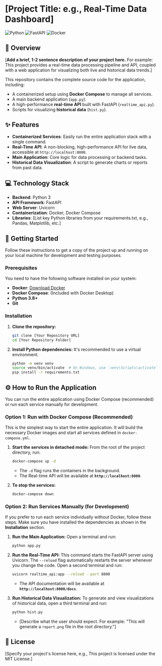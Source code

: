 # [Project Title: e.g., Real-Time Data Dashboard]

![Python](https://img.shields.io/badge/Python-3.9+-blue.svg)
![FastAPI](https://img.shields.io/badge/FastAPI-0.95+-green.svg)
![Docker](https://img.shields.io/badge/Docker-20.10+-blue.svg)

## 📝 Overview

[**Add a brief, 1-2 sentence description of your project here.** For example: This project provides a real-time data processing pipeline and API, coupled with a web application for visualizing both live and historical data trends.]

This repository contains the complete source code for the application, including:
-   A containerized setup using **Docker Compose** to manage all services.
-   A main backend application (`app.py`).
-   A high-performance **real-time API** built with FastAPI (`realtime_api.py`).
-   Scripts for visualizing **historical data** (`hist.py`).

## ✨ Features

-   **Containerized Services**: Easily run the entire application stack with a single command.
-   **Real-Time API**: A non-blocking, high-performance API for live data, accessible at `http://localhost:8000`.
-   **Main Application**: Core logic for data processing or backend tasks.
-   **Historical Data Visualization**: A script to generate charts or reports from past data.

## 💻 Technology Stack

-   **Backend**: Python 3
-   **API Framework**: FastAPI
-   **Web Server**: Uvicorn
-   **Containerization**: Docker, Docker Compose
-   **Libraries**: [List key Python libraries from your requirements.txt, e.g., Pandas, Matplotlib, etc.]

## 🚀 Getting Started

Follow these instructions to get a copy of the project up and running on your local machine for development and testing purposes.

### Prerequisites

You need to have the following software installed on your system:
-   **Docker**: [Download Docker](https://www.docker.com/get-started)
-   **Docker Compose**: (Included with Docker Desktop)
-   **Python 3.8+**
-   **Git**

### Installation

1.  **Clone the repository:**
    ```bash
    git clone [Your Repository URL]
    cd [Your Repository Folder]
    ```

2.  **Install Python dependencies:**
    It's recommended to use a virtual environment.
    ```bash
    python -m venv venv
    source venv/bin/activate  # On Windows, use `venv\Scripts\activate`
    pip install -r requirements.txt
    ```

## ⚙️ How to Run the Application

You can run the entire application using Docker Compose (recommended) or run each service manually for development.

### Option 1: Run with Docker Compose (Recommended)

This is the simplest way to start the entire application. It will build the necessary Docker images and start all services defined in `docker-compose.yml`.

1.  **Start the services in detached mode:**
    From the root of the project directory, run:
    ```bash
    docker-compose up -d
    ```
    - The `-d` flag runs the containers in the background.
    - The Real-time API will be available at **`http://localhost:8000`**.

2.  **To stop the services:**
    ```bash
    docker-compose down
    ```

### Option 2: Run Services Manually (for Development)

If you prefer to run each service individually without Docker, follow these steps. Make sure you have installed the dependencies as shown in the **Installation** section.

1.  **Run the Main Application:**
    Open a terminal and run:
    ```bash
    python app.py
    ```

2.  **Run the Real-Time API:**
    This command starts the FastAPI server using Uvicorn. The `--reload` flag automatically restarts the server whenever you change the code.
    Open a second terminal and run:
    ```bash
    uvicorn realtime_api:app --reload --port 8000
    ```
    - The API documentation will be available at **`http://localhost:8000/docs`**.

3.  **Run Historical Data Visualization:**
    To generate and view visualizations of historical data, open a third terminal and run:
    ```bash
    python hist.py
    ```
    - [Describe what the user should expect. For example: "This will generate a `report.png` file in the root directory."]

## 📄 License

[Specify your project's license here, e.g., This project is licensed under the MIT License.]
